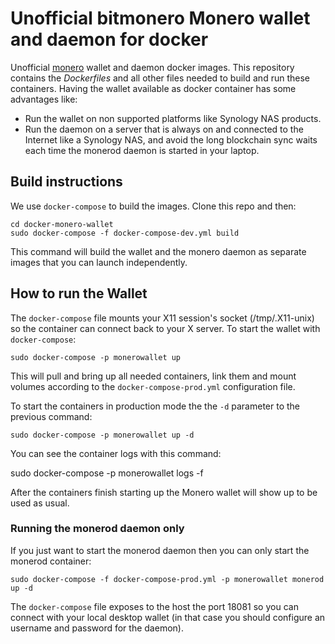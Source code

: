 
# Unofficial bitmonero Monero wallet and daemon for docker

Unofficial [monero](http://www.getmonero.org/) wallet and daemon docker images. This repository contains the
*Dockerfiles* and all other files needed to build and run these containers. Having the wallet available as docker container has some advantages like:

* Run the wallet on non supported platforms like Synology NAS products.
* Run the daemon on a server that is always on and connected to the Internet like a Synology NAS, and avoid the long blockchain sync waits each time the monerod daemon is started in your laptop.

## Build instructions

We use `docker-compose` to build the images. Clone this repo and then:

    cd docker-monero-wallet
    sudo docker-compose -f docker-compose-dev.yml build

This command will build the wallet and the monero daemon as separate images that you can launch independently.

## How to run the Wallet

The `docker-compose` file mounts your X11 session's socket (/tmp/.X11-unix) so the container can connect back to your X server. To start the wallet with `docker-compose`:

    sudo docker-compose -p monerowallet up

This will pull and bring up all needed containers, link them and mount volumes according to the `docker-compose-prod.yml` configuration file.

To start the containers in production mode the the `-d` parameter to the previous command:

    sudo docker-compose -p monerowallet up -d

You can see the container logs with this command:

  sudo docker-compose -p monerowallet logs -f

After the containers finish starting up the Monero wallet will show up to be used as usual.

### Running the monerod daemon only

If you just want to start the monerod daemon then you can only start the monerod container:

    sudo docker-compose -f docker-compose-prod.yml -p monerowallet monerod up -d

The `docker-compose` file exposes to the host the port 18081 so you can connect with your local desktop wallet (in that case you should configure an username and password for the daemon).
